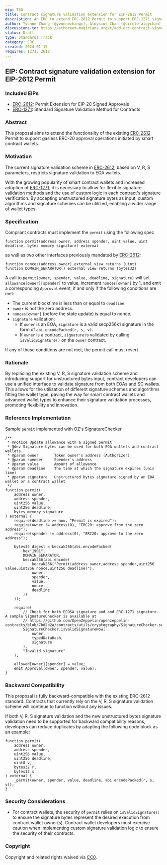 ```yaml
---
eip: TBD
title: Contract signature validation extension for EIP-2612 Permit
description: An ERC to extend ERC-2612 Permit to support ERC-1271 signature validation.
author: Yvonne Zhang (@yvonnezhangc), Aloysius Chan (@circle-aloychan)
discussions-to: https://ethereum-magicians.org/t/add-erc-contract-signature-validation-extension-for-eip-2612-permit/18157
status: Draft
type: Standards Track
category: ERC
created: 2024-01-15
requires: 1271, 2612
---
```


## EIP: Contract signature validation extension for EIP-2612 Permit

### Included EIPs 

* [ERC-2612](./erc-2612.md): Permit Extension for EIP-20 Signed Approvals
* [ERC-1271](./erc-1271.md): Standard Signature Validation Method for Contracts

### Abstract
This proposal aims to extend the functionality of the existing [ERC-2612](./erc-2612.md) Permit to support gasless ERC-20 approval operations initiated by smart contract wallets. 

### Motivation

The current signature validation scheme in [ERC-2612](./erc-2612.md), based on V, R, S parameters, restricts signature validation to EOA wallets. 

With the growing popularity of smart contract wallets and increased adoption of [ERC-1271](./erc-1271.md), it is necessary to allow for flexible signature validation methods and the use of custom logic in each contract's signature verification. By accepting unstructured signature bytes as input, custom algorithms and signature schemes can be utilized, enabling a wider range of wallet types.

### Specification

Compliant contracts must implement the `permit` using the following spec

```
function permit(address owner, address spender, uint value, uint deadline, bytes memory signature) external
```
as well as two other interfaces previously mandated by [ERC-2612](./erc-2612.md):
```
function nonces(address owner) external view returns (uint)
function DOMAIN_SEPARATOR() external view returns (bytes32)
```

A call to `permit(owner, spender, value, deadline, signature)` will set `allowance[owner][spender]` to value, increment `nonces[owner]` by 1, and emit a corresponding `Approval` event, if and only if the following conditions are met:

- The current blocktime is less than or equal to `deadline`.
- `owner` is not the zero address.
- `nonces[owner]` (before the state update) is equal to nonce.
- `signature` validation:
    - If `owner` is an EOA, `signature` is a valid secp256k1 signature in the form of `abi.encodePacked(r, s, v)`.
    - If `owner` is a contract, `signature` is validated by calling `isValidSignature()` on the `owner` contract.

If any of these conditions are not met, the permit call must revert.

### Rationale

By replacing the existing V, R, S signature validation scheme and introducing support for unstructured bytes input, contract developers can use a unified interface to validate signature from both EOAs and SC wallets. This allows for the utilization of different signature schemes and algorithms fitting the wallet type, paving the way for smart contract wallets and advanced wallet types to enhance their signature validation processes, promoting flexibility and innovation.

### Reference Implementation
Sample `permit` implemented with OZ's SignatureChecker

```solidity
/**
 * @notice Update allowance with a signed permit
 * @dev Signature bytes can be used for both EOA wallets and contract wallets.
 * @param owner       Token owner's address (Authorizer)
 * @param spender     Spender's address
 * @param value       Amount of allowance
 * @param deadline    The time at which the signature expires (unix time)
 * @param signature   Unstructured bytes signature signed by an EOA wallet or a contract wallet
 */
function permit(
    address owner,
    address spender,
    uint256 value,
    uint256 deadline,
    bytes memory signature
) external {
    require(deadline >= now, "Permit is expired");
    require(owner != address(0), "ERC20: approve from the zero address");
    require(spender != address(0), "ERC20: approve to the zero address");

    bytes32 digest = keccak256(abi.encodePacked(
        hex"1901",
        DOMAIN_SEPARATOR,
        keccak256(abi.encode(
            keccak256("Permit(address owner,address spender,uint256 value,uint256 nonce,uint256 deadline)"),
            owner,
            spender,
            value,
            nonce,
            deadline
        ))
    ));
    
    require(
        // Check for both ECDSA signature and and ERC-1271 signature. A sample SignatureChecker is available at
        // https://github.com/OpenZeppelin/openzeppelin-contracts/blob/7bd2b2a/contracts/utils/cryptography/SignatureChecker.sol
        SignatureChecker.isValidSignatureNow(
            owner,
            typedDataHash,
            signature
        ),
        "Invalid signature"
    );
    
    allowed[owner][spender] = value;
    emit Approval(owner, spender, value);
}
```

### Backward Compatibility

This proposal is fully backward-compatible with the existing ERC-2612 standard. Contracts that currently rely on the V, R, S signature validation scheme will continue to function without any issues.

If both V, R, S signature validation and the new unstructured bytes signature validation need to be supported for backward compatibility reasons, developers can reduce duplicates by adapting the following code block as an example:

```
function permit(
    address owner,
    address spender,
    uint256 value,
    uint256 deadline,
    uint8 v, 
    bytes32 r, 
    bytes32 s
) external {
    _permit(owner, spender, value, deadline, abi.encodePacked(r, s, v));
}
```

### Security Considerations

- For contract wallets, the security of `permit` relies on `isValidSignature()` to ensure the signature bytes represent the desired execution from contract wallet owner(s). Contract wallet developers must exercise caution when implementing custom signature validation logic to ensure the security of their contracts. 

### Copyright

Copyright and related rights waived via [CC0](../LICENSE.md).
